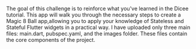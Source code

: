 The goal of this challenge is to reinforce what you've learned in the Dicee tutorial. 
This app will walk you through the necessary steps to create a Magic 8 Ball app,allowing you to apply your knowledge of Stateless and Stateful Flutter widgets in a practical way.
I have uploaded only three main files: main.dart, pubspec.yaml, and the images folder. These files contain the core components of the project.
